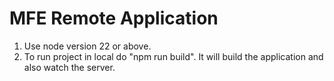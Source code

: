 # MFE Remote Application

1. Use node version 22 or above.
2. To run project in local do "npm run build". It will build the application and also watch the server.
